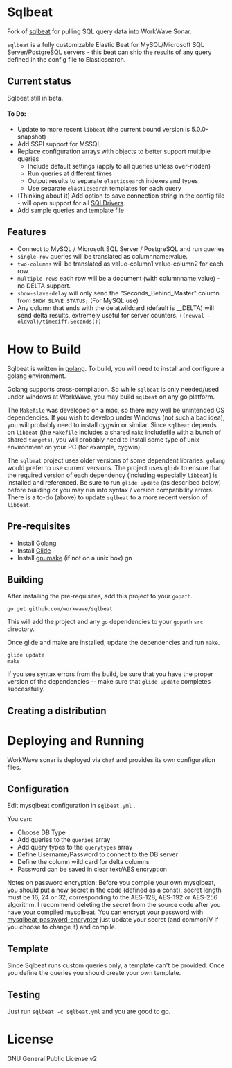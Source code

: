 # Sqlbeat
Fork of [sqlbeat](https://github.com/adibendahan/sqlbeat) for pulling SQL query data into WorkWave Sonar.

`sqlbeat` is a fully customizable Elastic Beat for MySQL/Microsoft SQL Server/PostgreSQL servers - this beat can ship the results of any query defined in the config file to Elasticsearch.

## Current status
Sqlbeat still in beta.


#### To Do:

* Update to more recent `libbeat` (the current bound version is 5.0.0-snapshot)
* Add SSPI support for MSSQL
* Replace configuration arrays with objects to better support multiple queries
  * Include default settings (apply to all queries unless over-ridden)
  * Run queries at different times
  * Output results to separate `elasticsearch` indexes and types
  * Use separate `elasticsearch` templates for each query
* (Thinking about it) Add option to save connection string in the config file - will open support for all [SQLDrivers](https://github.com/golang/go/wiki/SQLDrivers).
* Add sample queries and template file

## Features

* Connect to MySQL / Microsoft SQL Server / PostgreSQL and run queries
 * `single-row` queries will be translated as columnname:value.
 * `two-columns` will be translated as value-column1:value-column2 for each row.
 * `multiple-rows` each row will be a document (with columnname:value) - no DELTA support.
 * `show-slave-delay` will only send the "Seconds_Behind_Master" column from `SHOW SLAVE STATUS;` (For MySQL use)
* Any column that ends with the delatwildcard (default is __DELTA) will send delta results, extremely useful for server counters.
  `((newval - oldval)/timediff.Seconds())`

# How to Build

Sqlbeat is written in [golang](https://golang.org/).  To build, you will need
to install and configure a golang environment.  

Golang supports cross-compilation.  So while `sqlbeat` is only needed/used 
under windows at WorkWave, you may build `sqlbeat` on any go platform.  

The `Makefile` was developed on a mac, so there may well be unintended
OS dependencies.  If you wish to develop under Windows (not such a bad idea), you
will probably need to install cygwin or similar.  Since `sqlbeat` depends on
`libbeat` (the `Makefile` includes a shared `make` includefile with a bunch
of shared `targets`), you will probably need to install some type of unix environment
on your PC (for example, cygwin).

The `sqlbeat` project uses older versions of some dependent libraries.  `golang`
would prefer to use current versions.  The project uses `glide` to ensure that
the required version of each dependency (including especially `libbeat`) is
installed and referenced.  Be sure to run `glide update` (as described below)
before building or you may run into syntax / version compatibility errors.  There
is a to-do (above) to update `sqlbeat` to a more recent version of `libbeat`.

## Pre-requisites

* Install [Golang](https://golang.org/dl/)
* Install [Glide](https://github.com/Masterminds/glide)
* Install [gnumake](https://stackoverflow.com/questions/32127524/how-to-install-and-use-make-in-windows-8-1) (if not on a unix box)
gn

## Building

After installing the pre-requisites, add this project to your `gopath`.

```
go get github.com/workwave/sqlbeat
```

This will add the project and any `go` dependencies to your `gopath` `src` directory.

Once glide and make are installed, update the dependencies and run `make`.

```
glide update
make 
```

If you see syntax errors from the build, be sure that you have the proper version
of the dependencies -- make sure that `glide update` completes successfully.

## Creating a distribution

# Deploying and Running

WorkWave sonar is deployed via `chef` and provides its own configuration files.

## Configuration

Edit mysqlbeat configuration in ```sqlbeat.yml``` .

You can:
 * Choose DB Type
 * Add queries to the `queries` array
 * Add query types to the `querytypes` array
 * Define Username/Password to connect to the DB server
 * Define the column wild card for delta columns
 * Password can be saved in clear text/AES encryption

Notes on password encryption: Before you compile your own mysqlbeat, you should put a new secret in the code (defined as a const), secret length must be 16, 24 or 32, corresponding to the AES-128, AES-192 or AES-256 algorithm. I recommend deleting the secret from the source code after you have your compiled mysqlbeat. You can encrypt your password with [mysqlbeat-password-encrypter](github.com/adibendahan/mysqlbeat-password-encrypter, "github.com/adibendahan/mysqlbeat-password-encrypter") just update your secret (and commonIV if you choose to change it) and compile.

## Template

 Since Sqlbeat runs custom queries only, a template can't be provided. Once you define the queries you should create your own template.

## Testing

Just run ```sqlbeat -c sqlbeat.yml``` and you are good to go.

# License
GNU General Public License v2
